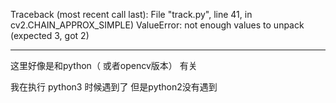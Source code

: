 Traceback (most recent call last):
  File "track.py", line 41, in <module>
    cv2.CHAIN_APPROX_SIMPLE)
ValueError: not enough values to unpack (expected 3, got 2)

  --------------------------
  这里好像是和python（ 或者opencv版本）  有关
  
  我在执行 python3 时候遇到了 但是python2没有遇到

